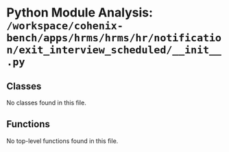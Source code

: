 # Python Module Analysis: `/workspace/cohenix-bench/apps/hrms/hrms/hr/notification/exit_interview_scheduled/__init__.py`

## Classes

No classes found in this file.


## Functions

No top-level functions found in this file.
